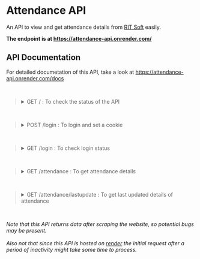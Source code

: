 # Attendance API

An API to view and get attendance details from [RIT Soft](http://rit.ac.in/ritsoft/ritsoftv2/) easily.

**The endpoint is at https://attendance-api.onrender.com/**

## API Documentation

For detailed documetation of this API, take a look at https://attendance-api.onrender.com/docs  

<br>

> <details>
> <summary> GET / : To check the status of the API</summary>
> 
> <br>
> Parameters : None
>
> Example response : 
> ```json
> {
>   "alive": "yes",
>   "message": "Check out https://attendance-api.onrender.com/docs for more details"
> }
> ```
> </details>

<br>

> <details>
> <summary> POST /login : To login and set a cookie </summary>
> <br>
>
> Parameters : None  
> Request body *(required)* : application/json  
> 
> Example body :   
> ```json
> {
>   "username": "string",
>   "password": "string"
> }
> ```
> 
> Example response :   
> ```json
> {
>   "message": "Login success. Cookie has been set successfully.",
>   "session-cookie": "c85aisn4o4k8f7phqa3e2d4em5"
> }
> ```
> 
> </details>

<br>

> <details>
> <summary>GET /login : To check login status</summary>
> 
> <br>
> 
> Parameters : session_cookie (cookie) 
> 
> Example response : 
> ```json
> {
>   "admission_no": "20BR1xx71",
>   "current_semester": "5",
>   "roll_no": "27",
>   "current_status": "APPROVED\n\t\t\t\t\t\n\n\t\t\t\t",
>   "message": "You are already logged in."
> }
> ```
> </details>
 
<br>

> <details>
> <summary>GET /attendance : To get attendance details</summary>
> 
> <br>
> 
> Parameters : session_cookie (cookie)  
> Optional parameters (query) : starting_date *(eg: 2022-06-29)*  
> Optional parameters (query) : ending_date *(eg: 2022-12-29)* 
> 
> Example reponse :
> ```json
> {
>   "name": "Devadathan M B",
>   "admission_no": "20BR1xx71",
>   "course_name": "BTECH",
>   "subject_attendance": [
>     {
>       "subject_name": "COMPUTER NETWORKS ",
>       "subject_code": "CST303",
>       "total_hours": "1",
>       "present_hours": "1",
>       "percentage": "100 %"
>     },
>     {
>       "subject_name": "DISASTER MANAGEMENT ",
>       "subject_code": "MCN301",
>       "total_hours": "12",
>       "present_hours": "12",
>       "percentage": "100 %"
>     },
>    {
>       "subject_name": "MANAGEMENT OF SOFTWARE SYSTEMS ",
>       "subject_code": "CST309",
>       "total_hours": "27",
>       "present_hours": "24",
>       "percentage": "88.89 %"
>     }
>    ...
>   ],
>   "total_attendance": " 96.59 % "
> }
> ```
> 
> </details>

<br>

> <details>
> <summary>GET /attendance/lastupdate : To get last updated details of attendance</summary>
> 
> <br>
> 
> Parameters : session_cookie (cookie)  
> <br>
> Example response :
> ```json
> {
>   "CST303": {
>     "subject_name": "COMPUTER NETWORKS ",
>     "last_update": "22, Sep 2022 Thu"
>   },
>   "MCN301": {
>     "subject_name": "DISASTER MANAGEMENT ",
>     "last_update": "08, Nov 2022 Tue"
>   },
>   "CST309": {
>     "subject_name": "MANAGEMENT OF SOFTWARE SYSTEMS ",
>     "last_update": "26, Sep 2022 Mon"
>   }
> }
> ```
> </details>

<br>

*Note that this API returns data after scraping the website, so potential bugs may be present.*  
<br>
*Also not that since this API is hosted on [render](https://render.com/docs) the initial request after a period of inactivity might take some time to process.*
